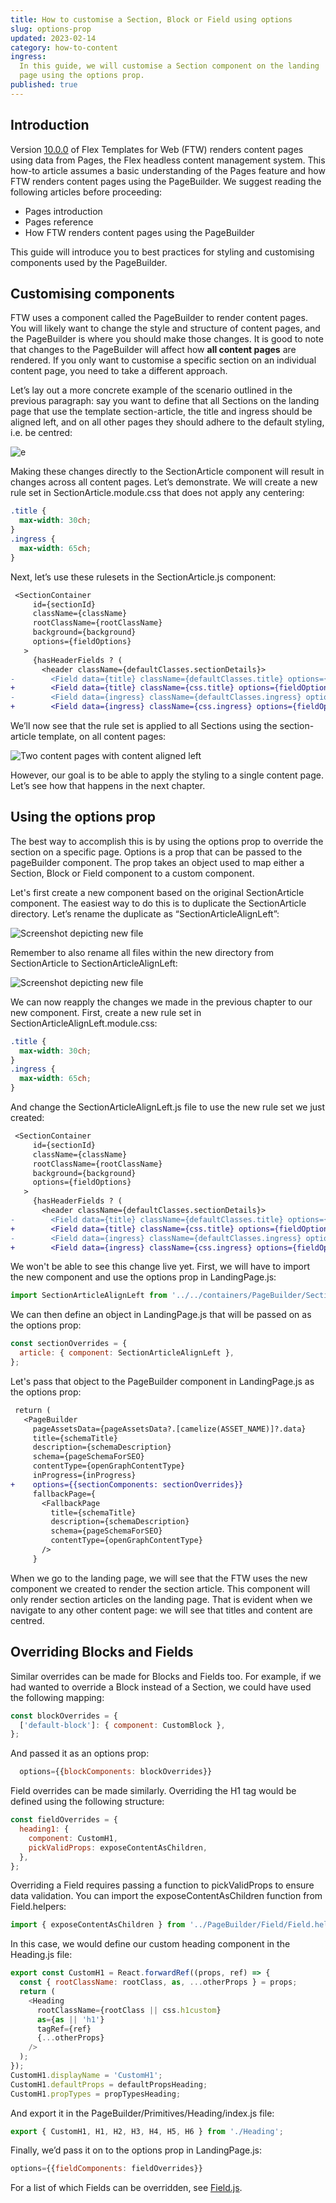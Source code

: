 ```yaml
---
title: How to customise a Section, Block or Field using options
slug: options-prop
updated: 2023-02-14
category: how-to-content
ingress:
  In this guide, we will customise a Section component on the landing
  page using the options prop.
published: true
---
```


## Introduction

Version
[10.0.0](https://github.com/sharetribe/ftw-daily/releases/tag/v10.0.0)
of Flex Templates for Web (FTW) renders content pages using data from
Pages, the Flex headless content management system. This how-to article
assumes a basic understanding of the Pages feature and how FTW renders
content pages using the PageBuilder. We suggest reading the following
articles before proceeding:

- Pages introduction
- Pages reference
- How FTW renders content pages using the PageBuilder

This guide will introduce you to best practices for styling and
customising components used by the PageBuilder.

## Customising components

FTW uses a component called the PageBuilder to render content pages. You
will likely want to change the style and structure of content pages, and
the PageBuilder is where you should make those changes. It is good to
note that changes to the PageBuilder will affect how **all content
pages** are rendered. If you only want to customise a specific section
on an individual content page, you need to take a different approach.

Let’s lay out a more concrete example of the scenario outlined in the
previous paragraph: say you want to define that all Sections on the
landing page that use the template section-article, the title and
ingress should be aligned left, and on all other pages they should
adhere to the default styling, i.e. be centred:

![e](./example1.png)

Making these changes directly to the SectionArticle component will
result in changes across all content pages. Let’s demonstrate. We will
create a new rule set in SectionArticle.module.css that does not apply
any centering:

```css
.title {
  max-width: 30ch;
}
.ingress {
  max-width: 65ch;
}
```

Next, let’s use these rulesets in the SectionArticle.js component:

```diff
 <SectionContainer
     id={sectionId}
     className={className}
     rootClassName={rootClassName}
     background={background}
     options={fieldOptions}
   >
     {hasHeaderFields ? (
       <header className={defaultClasses.sectionDetails}>
-        <Field data={title} className={defaultClasses.title} options={fieldOptions} />
+        <Field data={title} className={css.title} options={fieldOptions} />
-        <Field data={ingress} className={defaultClasses.ingress} options={fieldOptions} />
+        <Field data={ingress} className={css.ingress} options={fieldOptions} />
```

We’ll now see that the rule set is applied to all Sections using the
section-article template, on all content pages:

![Two content pages with content aligned left](./left-aligned.png)

However, our goal is to be able to apply the styling to a single content
page. Let’s see how that happens in the next chapter.

## Using the options prop

The best way to accomplish this is by using the options prop to override
the section on a specific page. Options is a prop that can be passed to
the pageBuilder component. The prop takes an object used to map either a
Section, Block or Field component to a custom component.

Let's first create a new component based on the original SectionArticle
component. The easiest way to do this is to duplicate the SectionArticle
directory. Let’s rename the duplicate as “SectionArticleAlignLeft”:

![Screenshot depicting new file](./vscode-sc.png)

Remember to also rename all files within the new directory from
SectionArticle to SectionArticleAlignLeft:

![Screenshot depicting new file](./vscode-sc2.png)

We can now reapply the changes we made in the previous chapter to our
new component. First, create a new rule set in
SectionArticleAlignLeft.module.css:

```css
.title {
  max-width: 30ch;
}
.ingress {
  max-width: 65ch;
}
```

And change the SectionArticleAlignLeft.js file to use the new rule set
we just created:

```diff
 <SectionContainer
     id={sectionId}
     className={className}
     rootClassName={rootClassName}
     background={background}
     options={fieldOptions}
   >
     {hasHeaderFields ? (
       <header className={defaultClasses.sectionDetails}>
-        <Field data={title} className={defaultClasses.title} options={fieldOptions} />
+        <Field data={title} className={css.title} options={fieldOptions} />
-        <Field data={ingress} className={defaultClasses.ingress} options={fieldOptions} />
+        <Field data={ingress} className={css.ingress} options={fieldOptions} />
```

We won't be able to see this change live yet. First, we will have to
import the new component and use the options prop in LandingPage.js:

```js
import SectionArticleAlignLeft from '../../containers/PageBuilder/SectionBuilder/SectionArticleAlignLeft';
```

We can then define an object in LandingPage.js that will be passed on as
the options prop:

```js
const sectionOverrides = {
  article: { component: SectionArticleAlignLeft },
};
```

Let's pass that object to the PageBuilder component in LandingPage.js as
the options prop:

```diff
 return (
   <PageBuilder
     pageAssetsData={pageAssetsData?.[camelize(ASSET_NAME)]?.data}
     title={schemaTitle}
     description={schemaDescription}
     schema={pageSchemaForSEO}
     contentType={openGraphContentType}
     inProgress={inProgress}
+    options={{sectionComponents: sectionOverrides}}
     fallbackPage={
       <FallbackPage
         title={schemaTitle}
         description={schemaDescription}
         schema={pageSchemaForSEO}
         contentType={openGraphContentType}
       />
     }
```

When we go to the landing page, we will see that the FTW uses the new
component we created to render the section article. This component will
only render section articles on the landing page. That is evident when
we navigate to any other content page: we will see that titles and
content are centred.

## Overriding Blocks and Fields

Similar overrides can be made for Blocks and Fields too. For example, if
we had wanted to override a Block instead of a Section, we could have
used the following mapping:

```js
const blockOverrides = {
  ['default-block']: { component: CustomBlock },
};
```

And passed it as an options prop:

```js
  options={{blockComponents: blockOverrides}}
```

Field overrides can be made similarly. Overriding the H1 tag would be
defined using the following structure:

```js
const fieldOverrides = {
  heading1: {
    component: CustomH1,
    pickValidProps: exposeContentAsChildren,
  },
};
```

Overriding a Field requires passing a function to pickValidProps to
ensure data validation. You can import the exposeContentAsChildren
function from Field.helpers:

```js
import { exposeContentAsChildren } from '../PageBuilder/Field/Field.helpers';
```

In this case, we would define our custom heading component in the
Heading.js file:

```js
export const CustomH1 = React.forwardRef((props, ref) => {
  const { rootClassName: rootClass, as, ...otherProps } = props;
  return (
    <Heading
      rootClassName={rootClass || css.h1custom}
      as={as || 'h1'}
      tagRef={ref}
      {...otherProps}
    />
  );
});
CustomH1.displayName = 'CustomH1';
CustomH1.defaultProps = defaultPropsHeading;
CustomH1.propTypes = propTypesHeading;
```

And export it in the PageBuilder/Primitives/Heading/index.js file:

```js
export { CustomH1, H1, H2, H3, H4, H5, H6 } from './Heading';
```

Finally, we’d pass it on to the options prop in LandingPage.js:

```js
options={{fieldComponents: fieldOverrides}}
```

For a list of which Fields can be overridden, see
[Field.js](https://github.com/sharetribe/ftw-daily/blob/master/src/containers/PageBuilder/Field/Field.js).
